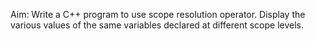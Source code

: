 Aim:
    Write a C++ program to use scope resolution operator. Display the various values of the same variables declared at different scope levels.
